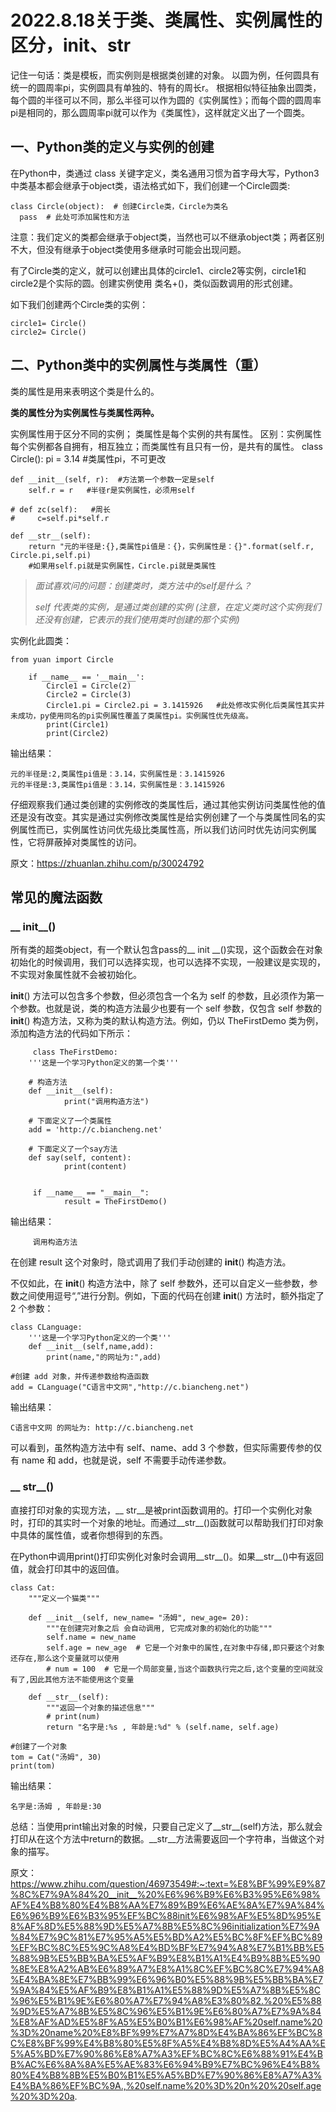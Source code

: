 # 2022.8.18关于类、类属性、实例属性的区分，__init__、__str__
记住一句话：类是模板，而实例则是根据类创建的对象。
以圆为例，任何圆具有统一的圆周率pi，实例圆具有单独的、特有的周长r。
根据相似特征抽象出圆类，每个圆的半径可以不同，那么半径可以作为圆的《实例属性》；而每个圆的圆周率pi是相同的，那么圆周率pi就可以作为《类属性》，这样就定义出了一个圆类。
## 一、Python类的定义与实例的创建
在Python中，类通过 class 关键字定义，类名通用习惯为首字母大写，Python3中类基本都会继承于object类，语法格式如下，我们创建一个Circle圆类:

    class Circle(object):  # 创建Circle类，Circle为类名
      pass  # 此处可添加属性和方法
注意：我们定义的类都会继承于object类，当然也可以不继承object类；两者区别不大，但没有继承于object类使用多继承时可能会出现问题。

有了Circle类的定义，就可以创建出具体的circle1、circle2等实例，circle1和circle2是个实际的圆。创建实例使用 类名+()，类似函数调用的形式创建。

如下我们创建两个Circle类的实例：

    circle1= Circle()
    circle2= Circle()
## 二、Python类中的实例属性与类属性（重）
类的属性是用来表明这个类是什么的。

**类的属性分为实例属性与类属性两种。**

  实例属性用于区分不同的实例；
  类属性是每个实例的共有属性。
区别：实例属性每个实例都各自拥有，相互独立；而类属性有且只有一份，是共有的属性。
  class Circle():
    pi = 3.14  #类属性pi，不可更改

    def __init__(self, r):  #方法第一个参数一定是self
        self.r = r   #半径r是实例属性，必须用self

    # def zc(self):   #周长
    #     c=self.pi*self.r

    def __str__(self):
        return "元的半径是:{},类属性pi值是：{}，实例属性是：{}".format(self.r, Circle.pi,self.pi)
        #如果用self.pi就是实例属性，Circle.pi就是类属性
        
  > *面试喜欢问的问题：创建类时，类方法中的self是什么？*    
  >
  > *self 代表类的实例，是通过类创建的实例 (注意，在定义类时这个实例我们还没有创建，它表示的我们使用类时创建的那个实例)*
        
实例化此圆类：

    from yuan import Circle

        if __name__ == '__main__':
            Circle1 = Circle(2)
            Circle2 = Circle(3)
            Circle1.pi = Circle2.pi = 3.1415926   #此处修改实例化后类属性其实并未成功，py使用同名的pi实例属性覆盖了类属性pi。实例属性优先级高。
            print(Circle1)
            print(Circle2)

输出结果：
  
    元的半径是:2,类属性pi值是：3.14，实例属性是：3.1415926
    元的半径是:3,类属性pi值是：3.14，实例属性是：3.1415926
    
  仔细观察我们通过类创建的实例修改的类属性后，通过其他实例访问类属性他的值还是没有改变。其实是通过实例修改类属性是给实例创建了一个与类属性同名的实例属性而已，实例属性访问优先级比类属性高，所以我们访问时优先访问实例属性，它将屏蔽掉对类属性的访问。
  
原文：<https://zhuanlan.zhihu.com/p/30024792>













## 常见的魔法函数
### __ init__()
所有类的超类object，有一个默认包含pass的__ init __()实现，这个函数会在对象初始化的时候调用，我们可以选择实现，也可以选择不实现，一般建议是实现的，不实现对象属性就不会被初始化。

__init__() 方法可以包含多个参数，但必须包含一个名为 self 的参数，且必须作为第一个参数。也就是说，类的构造方法最少也要有一个 self 参数，仅包含 self 参数的 __init__() 构造方法，又称为类的默认构造方法。例如，仍以 TheFirstDemo 类为例，添加构造方法的代码如下所示：

         class TheFirstDemo:
        '''这是一个学习Python定义的第一个类'''

        # 构造方法
        def __init__(self):
                print("调用构造方法")

        # 下面定义了一个类属性
        add = 'http://c.biancheng.net'

        # 下面定义了一个say方法
        def say(self, content):
                print(content)


         if __name__ == "__main__":
                result = TheFirstDemo()
输出结果：

         调用构造方法

在创建 result 这个对象时，隐式调用了我们手动创建的 __init__() 构造方法。

不仅如此，在 __init__() 构造方法中，除了 self 参数外，还可以自定义一些参数，参数之间使用逗号“,”进行分割。例如，下面的代码在创建 __init__() 方法时，额外指定了 2 个参数：

    class CLanguage:
        '''这是一个学习Python定义的一个类'''
        def __init__(self,name,add):
            print(name,"的网址为:",add)

    #创建 add 对象，并传递参数给构造函数
    add = CLanguage("C语言中文网","http://c.biancheng.net")

输出结果：

    C语言中文网 的网址为: http://c.biancheng.net
可以看到，虽然构造方法中有 self、name、add 3 个参数，但实际需要传参的仅有 name 和 add，也就是说，self 不需要手动传递参数。

### __ str__()

直接打印对象的实现方法，__ str__是被print函数调用的。打印一个实例化对象时，打印的其实时一个对象的地址。而通过__str__()函数就可以帮助我们打印对象中具体的属性值，或者你想得到的东西。

在Python中调用print()打印实例化对象时会调用__str__()。如果__str__()中有返回值，就会打印其中的返回值。

    class Cat:
        """定义一个猫类"""
 
        def __init__(self, new_name= "汤姆", new_age= 20):
            """在创建完对象之后 会自动调用, 它完成对象的初始化的功能"""
            self.name = new_name
            self.age = new_age  # 它是一个对象中的属性,在对象中存储,即只要这个对象还存在,那么这个变量就可以使用
            # num = 100  # 它是一个局部变量,当这个函数执行完之后,这个变量的空间就没有了,因此其他方法不能使用这个变量
 
        def __str__(self):
            """返回一个对象的描述信息"""
            # print(num)
            return "名字是:%s , 年龄是:%d" % (self.name, self.age)

    #创建了一个对象
    tom = Cat("汤姆", 30)
    print(tom)

输出结果：

    名字是:汤姆 , 年龄是:30

总结：当使用print输出对象的时候，只要自己定义了__str__(self)方法，那么就会打印从在这个方法中return的数据。__str__方法需要返回一个字符串，当做这个对象的描写。



原文：https://www.zhihu.com/question/46973549#:~:text=%E8%BF%99%E9%87%8C%E7%9A%84%20__init__%20%E6%96%B9%E6%B3%95%E6%98%AF%E4%B8%80%E4%B8%AA%E7%89%B9%E6%AE%8A%E7%9A%84%E6%96%B9%E6%B3%95%EF%BC%88init%E6%98%AF%E5%8D%95%E8%AF%8D%E5%88%9D%E5%A7%8B%E5%8C%96initialization%E7%9A%84%E7%9C%81%E7%95%A5%E5%BD%A2%E5%BC%8F%EF%BC%89%EF%BC%8C%E5%9C%A8%E4%BD%BF%E7%94%A8%E7%B1%BB%E5%88%9B%E5%BB%BA%E5%AF%B9%E8%B1%A1%E4%B9%8B%E5%90%8E%E8%A2%AB%E6%89%A7%E8%A1%8C%EF%BC%8C%E7%94%A8%E4%BA%8E%E7%BB%99%E6%96%B0%E5%88%9B%E5%BB%BA%E7%9A%84%E5%AF%B9%E8%B1%A1%E5%88%9D%E5%A7%8B%E5%8C%96%E5%B1%9E%E6%80%A7%E7%94%A8%E3%80%82.%20%E5%88%9D%E5%A7%8B%E5%8C%96%E5%B1%9E%E6%80%A7%E7%9A%84%E8%AF%AD%E5%8F%A5%E5%B0%B1%E6%98%AF%20self.name%20%3D%20name%20%E8%BF%99%E7%A7%8D%E4%BA%86%EF%BC%8C%E8%BF%99%E4%B8%80%E5%8F%A5%E4%B8%8D%E5%A4%AA%E5%A5%BD%E7%90%86%E8%A7%A3%EF%BC%8C%E6%88%91%E4%BB%AC%E6%8A%8A%E5%AE%83%E6%94%B9%E7%BC%96%E4%B8%80%E4%B8%8B%E5%B0%B1%E5%A5%BD%E7%90%86%E8%A7%A3%E4%BA%86%EF%BC%9A.,%20self.name%20%3D%20n%20%20self.age%20%3D%20a.
